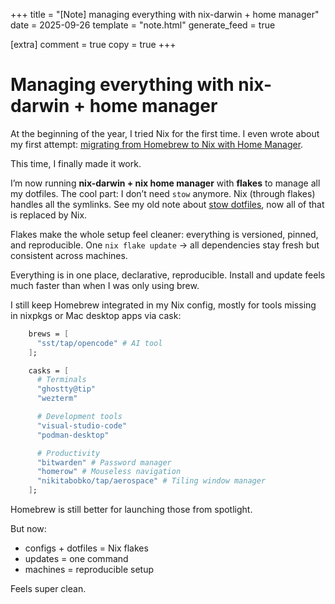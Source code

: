 +++
title = "[Note] managing everything with nix-darwin + home manager"
date = 2025-09-26
template = "note.html"
generate_feed = true

[extra]
comment = true
copy = true
+++

# Managing everything with nix-darwin + home manager

At the beginning of the year, I tried Nix for the first time.
I even wrote about my first attempt: [migrating from Homebrew to Nix with Home Manager](https://tduyng.com/notes/nix-home-manager/).

This time, I finally made it work.

I’m now running **nix-darwin + nix home manager** with **flakes** to manage all my dotfiles.
The cool part: I don’t need `stow` anymore. Nix (through flakes) handles all the symlinks.
See my old note about [stow dotfiles](https://tduyng.com/notes/stow-dotfiles/), now all of that is replaced by Nix.

Flakes make the whole setup feel cleaner: everything is versioned, pinned, and reproducible.
One `nix flake update` → all dependencies stay fresh but consistent across machines.

Everything is in one place, declarative, reproducible.
Install and update feels much faster than when I was only using brew.

I still keep Homebrew integrated in my Nix config, mostly for tools missing in nixpkgs or Mac desktop apps via cask:

```nix
    brews = [
      "sst/tap/opencode" # AI tool
    ];

    casks = [
      # Terminals
      "ghostty@tip"
      "wezterm"

      # Development tools
      "visual-studio-code"
      "podman-desktop"

      # Productivity
      "bitwarden" # Password manager
      "homerow" # Mouseless navigation
      "nikitabobko/tap/aerospace" # Tiling window manager
    ];
```

Homebrew is still better for launching those from spotlight.

But now:

- configs + dotfiles = Nix flakes
- updates = one command
- machines = reproducible setup

Feels super clean.
